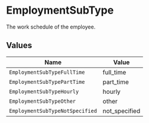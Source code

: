 # EmploymentSubType

The work schedule of the employee.


## Values

| Name                            | Value                           |
| ------------------------------- | ------------------------------- |
| `EmploymentSubTypeFullTime`     | full_time                       |
| `EmploymentSubTypePartTime`     | part_time                       |
| `EmploymentSubTypeHourly`       | hourly                          |
| `EmploymentSubTypeOther`        | other                           |
| `EmploymentSubTypeNotSpecified` | not_specified                   |